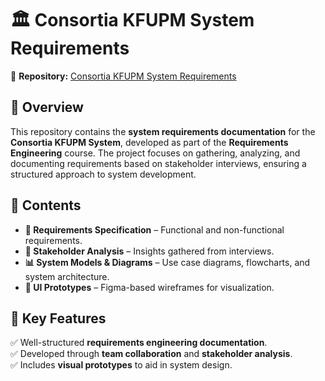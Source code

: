 # 🏛️ Consortia KFUPM System Requirements  

📌 **Repository:** [Consortia KFUPM System Requirements](https://github.com/KenanGazwan/Consortia-KFUPM-System-Requirements/tree/main)  

## 📖 Overview  
This repository contains the **system requirements documentation** for the **Consortia KFUPM System**, developed as part of the **Requirements Engineering** course. The project focuses on gathering, analyzing, and documenting requirements based on stakeholder interviews, ensuring a structured approach to system development.  

## 📂 Contents  
- **📜 Requirements Specification** – Functional and non-functional requirements.  
- **📌 Stakeholder Analysis** – Insights gathered from interviews.  
- **📊 System Models & Diagrams** – Use case diagrams, flowcharts, and system architecture.  
- **🎨 UI Prototypes** – Figma-based wireframes for visualization.  

## 🎯 Key Features  
✅ Well-structured **requirements engineering documentation**.  
✅ Developed through **team collaboration** and **stakeholder analysis**.  
✅ Includes **visual prototypes** to aid in system design.  
